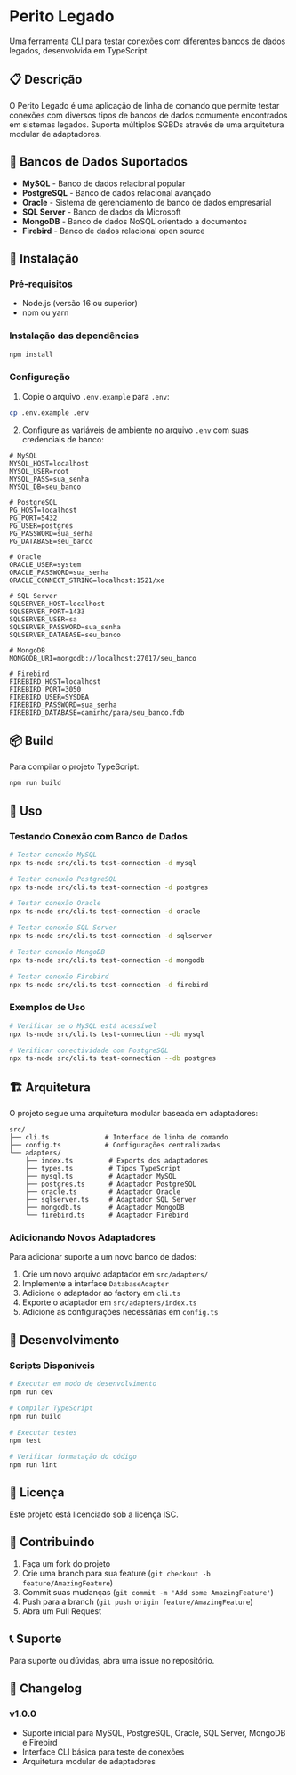 # Perito Legado

Uma ferramenta CLI para testar conexões com diferentes bancos de dados legados, desenvolvida em TypeScript.

## 📋 Descrição

O Perito Legado é uma aplicação de linha de comando que permite testar conexões com diversos tipos de bancos de dados comumente encontrados em sistemas legados. Suporta múltiplos SGBDs através de uma arquitetura modular de adaptadores.

## 🔧 Bancos de Dados Suportados

- **MySQL** - Banco de dados relacional popular
- **PostgreSQL** - Banco de dados relacional avançado
- **Oracle** - Sistema de gerenciamento de banco de dados empresarial
- **SQL Server** - Banco de dados da Microsoft
- **MongoDB** - Banco de dados NoSQL orientado a documentos
- **Firebird** - Banco de dados relacional open source

## 🚀 Instalação

### Pré-requisitos

- Node.js (versão 16 ou superior)
- npm ou yarn

### Instalação das dependências

```bash
npm install
```

### Configuração

1. Copie o arquivo `.env.example` para `.env`:
```bash
cp .env.example .env
```

2. Configure as variáveis de ambiente no arquivo `.env` com suas credenciais de banco:

```env
# MySQL
MYSQL_HOST=localhost
MYSQL_USER=root
MYSQL_PASS=sua_senha
MYSQL_DB=seu_banco

# PostgreSQL
PG_HOST=localhost
PG_PORT=5432
PG_USER=postgres
PG_PASSWORD=sua_senha
PG_DATABASE=seu_banco

# Oracle
ORACLE_USER=system
ORACLE_PASSWORD=sua_senha
ORACLE_CONNECT_STRING=localhost:1521/xe

# SQL Server
SQLSERVER_HOST=localhost
SQLSERVER_PORT=1433
SQLSERVER_USER=sa
SQLSERVER_PASSWORD=sua_senha
SQLSERVER_DATABASE=seu_banco

# MongoDB
MONGODB_URI=mongodb://localhost:27017/seu_banco

# Firebird
FIREBIRD_HOST=localhost
FIREBIRD_PORT=3050
FIREBIRD_USER=SYSDBA
FIREBIRD_PASSWORD=sua_senha
FIREBIRD_DATABASE=caminho/para/seu_banco.fdb
```

## 📦 Build

Para compilar o projeto TypeScript:

```bash
npm run build
```

## 🎯 Uso

### Testando Conexão com Banco de Dados

```bash
# Testar conexão MySQL
npx ts-node src/cli.ts test-connection -d mysql

# Testar conexão PostgreSQL
npx ts-node src/cli.ts test-connection -d postgres

# Testar conexão Oracle
npx ts-node src/cli.ts test-connection -d oracle

# Testar conexão SQL Server
npx ts-node src/cli.ts test-connection -d sqlserver

# Testar conexão MongoDB
npx ts-node src/cli.ts test-connection -d mongodb

# Testar conexão Firebird
npx ts-node src/cli.ts test-connection -d firebird
```

### Exemplos de Uso

```bash
# Verificar se o MySQL está acessível
npx ts-node src/cli.ts test-connection --db mysql

# Verificar conectividade com PostgreSQL
npx ts-node src/cli.ts test-connection --db postgres
```

## 🏗️ Arquitetura

O projeto segue uma arquitetura modular baseada em adaptadores:

```
src/
├── cli.ts              # Interface de linha de comando
├── config.ts           # Configurações centralizadas
└── adapters/
    ├── index.ts         # Exports dos adaptadores
    ├── types.ts         # Tipos TypeScript
    ├── mysql.ts         # Adaptador MySQL
    ├── postgres.ts      # Adaptador PostgreSQL
    ├── oracle.ts        # Adaptador Oracle
    ├── sqlserver.ts     # Adaptador SQL Server
    ├── mongodb.ts       # Adaptador MongoDB
    └── firebird.ts      # Adaptador Firebird
```

### Adicionando Novos Adaptadores

Para adicionar suporte a um novo banco de dados:

1. Crie um novo arquivo adaptador em `src/adapters/`
2. Implemente a interface `DatabaseAdapter` 
3. Adicione o adaptador ao factory em `cli.ts`
4. Exporte o adaptador em `src/adapters/index.ts`
5. Adicione as configurações necessárias em `config.ts`

## 🧪 Desenvolvimento

### Scripts Disponíveis

```bash
# Executar em modo de desenvolvimento
npm run dev

# Compilar TypeScript
npm run build

# Executar testes
npm test

# Verificar formatação do código
npm run lint
```

## 📝 Licença

Este projeto está licenciado sob a licença ISC.

## 🤝 Contribuindo

1. Faça um fork do projeto
2. Crie uma branch para sua feature (`git checkout -b feature/AmazingFeature`)
3. Commit suas mudanças (`git commit -m 'Add some AmazingFeature'`)
4. Push para a branch (`git push origin feature/AmazingFeature`)
5. Abra um Pull Request

## 📞 Suporte

Para suporte ou dúvidas, abra uma issue no repositório.

## 🔄 Changelog

### v1.0.0
- Suporte inicial para MySQL, PostgreSQL, Oracle, SQL Server, MongoDB e Firebird
- Interface CLI básica para teste de conexões
- Arquitetura modular de adaptadores
